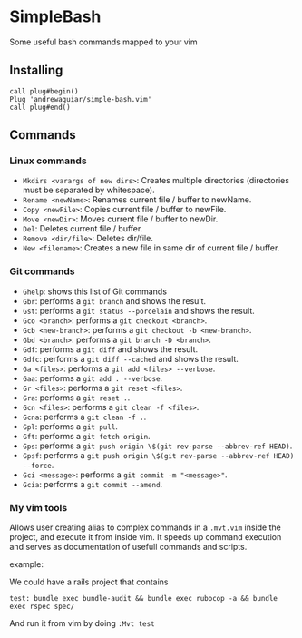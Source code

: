 # SimpleBash

Some useful bash commands mapped to your vim

## Installing

```vim
call plug#begin()
Plug 'andrewaguiar/simple-bash.vim'
call plug#end()
```

## Commands

### Linux commands

  - `Mkdirs <varargs of new dirs>`: Creates multiple directories (directories must be separated by whitespace).
  - `Rename <newName>`: Renames current file / buffer to newName.
  - `Copy <newFile>`: Copies current file / buffer to newFile.
  - `Move <newDir>`: Moves current file / buffer to newDir.
  - `Del`: Deletes current file / buffer.
  - `Remove <dir/file>`: Deletes dir/file.
  - `New <filename>`: Creates a new file in same dir of current file / buffer.

### Git commands

  - `Ghelp`: shows this list of Git commands
  - `Gbr`: performs a `git branch` and shows the result.
  - `Gst`: performs a `git status --porcelain` and shows the result.
  - `Gco <branch>`: performs a `git checkout <branch>`.
  - `Gcb <new-branch>`: performs a `git checkout -b <new-branch>`.
  - `Gbd <branch>`: performs a `git branch -D <branch>`.
  - `Gdf`: performs a `git diff` and shows the result.
  - `Gdfc`: performs a `git diff --cached` and shows the result.
  - `Ga <files>`: performs a `git add <files> --verbose`.
  - `Gaa`: performs a `git add . --verbose`.
  - `Gr <files>`: performs a `git reset <files>`.
  - `Gra`: performs a `git reset .`.
  - `Gcn <files>`: performs a `git clean -f <files>`.
  - `Gcna`: performs a `git clean -f .`.
  - `Gpl`: performs a `git pull`.
  - `Gft`: performs a `git fetch origin`.
  - `Gps`: performs a `git push origin \$(git rev-parse --abbrev-ref HEAD)`.
  - `Gpsf`: performs a `git push origin \$(git rev-parse --abbrev-ref HEAD) --force`.
  - `Gci <message>`: performs a `git commit -m "<message>"`.
  - `Gcia`: performs a `git commit --amend`.

### My vim tools

Allows user creating alias to complex commands in a `.mvt.vim` inside the project, and execute it from inside vim. It
speeds up command execution and serves as documentation of usefull commands and scripts.

example:

We could have a rails project that contains 

```vim
test: bundle exec bundle-audit && bundle exec rubocop -a && bundle exec rspec spec/
```

And run it from vim by doing `:Mvt test`
